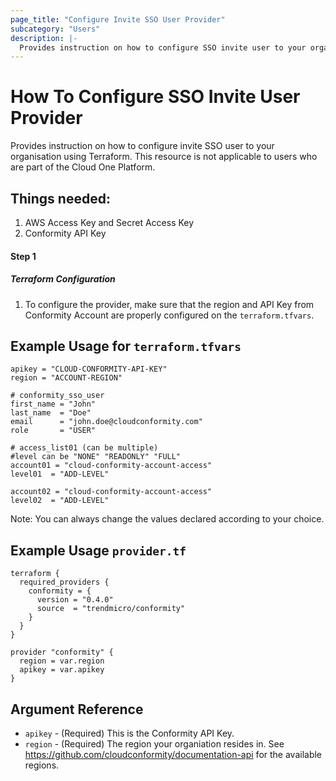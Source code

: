 ```yaml
---
page_title: "Configure Invite SSO User Provider"
subcategory: "Users"
description: |-
  Provides instruction on how to configure SSO invite user to your organisation using Terraform. This resource is not applicable to users who are part of the Cloud One Platform.
---
```


# How To Configure SSO Invite User Provider
Provides instruction on how to configure invite SSO user to your organisation using Terraform. This resource is not applicable to users who are part of the Cloud One Platform.

## Things needed:
1. AWS Access Key and Secret Access Key
2. Conformity API Key

#### Step 1

##### Terraform Configuration

1. To configure the provider, make sure that the region and API Key from Conformity Account are properly configured on the `terraform.tfvars`.

## Example Usage for `terraform.tfvars`
```hcl
apikey = "CLOUD-CONFORMITY-API-KEY"
region = "ACCOUNT-REGION"

# conformity_sso_user
first_name = "John"
last_name  = "Doe"
email      = "john.doe@cloudconformity.com"
role       = "USER"

# access_list01 (can be multiple)
#level can be "NONE" "READONLY" "FULL"
account01 = "cloud-conformity-account-access"
level01  = "ADD-LEVEL"

account02 = "cloud-conformity-account-access"
level02  = "ADD-LEVEL"
```
Note: You can always change the values declared according to your choice.

## Example Usage `provider.tf`
```hcl
terraform {
  required_providers {
    conformity = {
      version = "0.4.0"
      source  = "trendmicro/conformity"
    }
  }
}

provider "conformity" {
  region = var.region
  apikey = var.apikey
}
```

## Argument Reference
 - `apikey` - (Required) This is the Conformity API Key. 
 - `region` - (Required) The region your organiation resides in. See https://github.com/cloudconformity/documentation-api for the available regions.